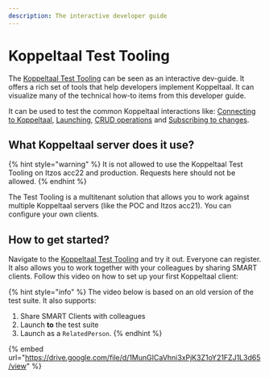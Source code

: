 ```yaml
---
description: The interactive developer guide
---
```


# Koppeltaal Test Tooling

The [Koppeltaal Test Tooling](https://testsuite.koppeltaal.headease.nl/) can be seen as an interactive dev-guide. It offers a rich set of tools that help developers implement Koppeltaal. It can visualize many of the technical how-to items from this developer guide.

It can be used to test the common Koppeltaal interactions like: [Connecting to Koppeltaal](connectie-maken-met-koppeltaal/), [Launching](launchen/), [CRUD operations](resources-managen/crud-operaties/) and [Subscribing to changes](resources-managen/abonneren-op-changes.md).&#x20;

## What Koppeltaal server does it use?

{% hint style="warning" %}
It is not allowed to use the Koppeltaal Test Tooling on Itzos acc22 and production. Requests here should not be allowed.
{% endhint %}

The Test Tooling is a multitenant solution that allows you to work against multiple Koppeltaal servers (like the POC and Itzos acc21). You can configure your own clients.

## How to get started?

Navigate to the [Koppeltaal Test Tooling](https://testsuite.koppeltaal.headease.nl) and try it out. Everyone can register. It also allows you to work together with your colleagues by sharing SMART clients. Follow this video on how to set up your first Koppeltaal client:

{% hint style="info" %}
The video below is based on an old version of the test suite. It also supports:&#x20;

1. Share SMART Clients with colleagues
2. Launch **to** the test suite
3. Launch as a `RelatedPerson`.
{% endhint %}

{% embed url="https://drive.google.com/file/d/1MunGICaVhni3xPjK3Z1oY21FZJ1L3d65/view" %}



